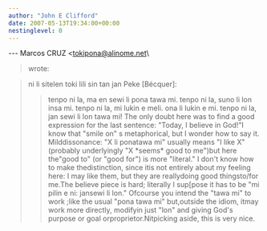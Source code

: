 ```yaml
---
author: "John E Clifford"
date: 2007-05-13T19:34:00+00:00
nestinglevel: 0
---
```

\---
 Marcos CRUZ <[tokipona@alinome.net](mailto://tokipona@alinome.net)\
> wrote:

> ni li sitelen toki lili sin tan jan Peke \[Bécquer\]:
>> tenpo ni la, ma en sewi li pona tawa mi.
> tenpo ni la, suno li lon insa mi.
> tenpo ni la, mi lukin e meli. ona li lukin e mi.
> tenpo ni la, jan sewi li lon tawa mi!
>> The only doubt here was to find a good expression for the last
> sentence: "Today, I believe in God!"I know that "smile on" s metaphorical, but I wonder how to say it. Milddissonance: "X li ponatawa mi" usually means "I like X" (probably underlyingly "X \*seems\* good to me")but here the"good to" (or "good for") is more "literal." I don't know how to make thedistinction, since itis not entirely about my feeling here: I may like them, but they are reallydoing good thingsto/for me.The believe piece is hard; literally I sup\[pose it has to be "mi pilin e ni: jansewi li lon." Ofcourse you intend the "tawa mi" to work ;like the usual "pona tawa mi" but,outside the idiom, itmay work more directly, modifyin just "lon" and giving God's purpose or goal orproprietor.Nitpicking aside, this is very nice.